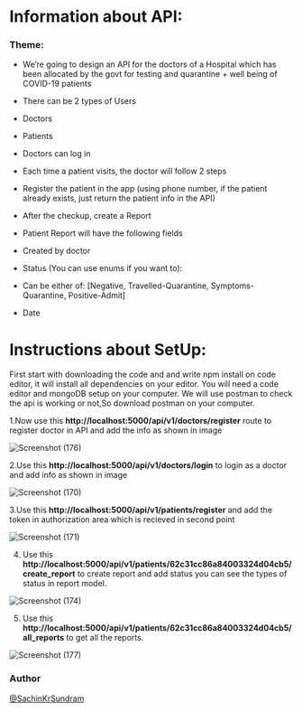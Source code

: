 # Information about API:
### Theme:
- We’re going to design an API for the doctors of a Hospital which has been allocated by the
govt for testing and quarantine + well being of COVID-19 patients
- There can be 2 types of Users
- Doctors
- Patients
- Doctors can log in
- Each time a patient visits, the doctor will follow 2 steps
- Register the patient in the app (using phone number, if the patient already exists, just
return the patient info in the API)
- After the checkup, create a Report
- Patient Report will have the following fields
- Created by doctor
- Status (You can use enums if you want to):
- Can be either of: [Negative, Travelled-Quarantine, Symptoms-Quarantine,
Positive-Admit]

- Date

# Instructions about SetUp:

First start with downloading the code and and write npm install on code editor, it will install all dependencies on your editor.
You will need a code editor and mongoDB setup on your computer.
We will use postman to check the api is working or not,So download postman on your computer.

1.Now use this **http://localhost:5000/api/v1/doctors/register** route to register doctor in API and add the info as shown in image

![Screenshot (176)](https://user-images.githubusercontent.com/99536825/233152421-f7d0857f-311f-4d57-a19b-46bafc4bf02a.png)


2.Use this **http://localhost:5000/api/v1/doctors/login** to login as a doctor and add info as shown in image

![Screenshot (170)](https://user-images.githubusercontent.com/99536825/233152486-0bfb8dcd-d889-4004-a43e-498f3e271a93.png)


3.Use this **http://localhost:5000/api/v1/patients/register** and add the token in authorization area which is recieved in second point

![Screenshot (171)](https://user-images.githubusercontent.com/99536825/233152570-37706531-6060-4ad8-8c9c-feb593eb7552.png)


4. Use this **http://localhost:5000/api/v1/patients/62c31cc86a84003324d04cb5/create_report** to create report and add status you can see the types of 
   status in report model.

![Screenshot (174)](https://user-images.githubusercontent.com/99536825/233152807-55e99777-cad0-4cb7-a6e5-082ed98a8994.png)


5. Use this **http://localhost:5000/api/v1/patients/62c31cc86a84003324d04cb5/all_reports** to get all the reports.

![Screenshot (177)](https://user-images.githubusercontent.com/99536825/233153796-ebf07eb6-4c07-4169-98b7-f09f6fbcf491.png)


### Author

[@SachinKrSundram](https://github.com/SachinKrSundram)




